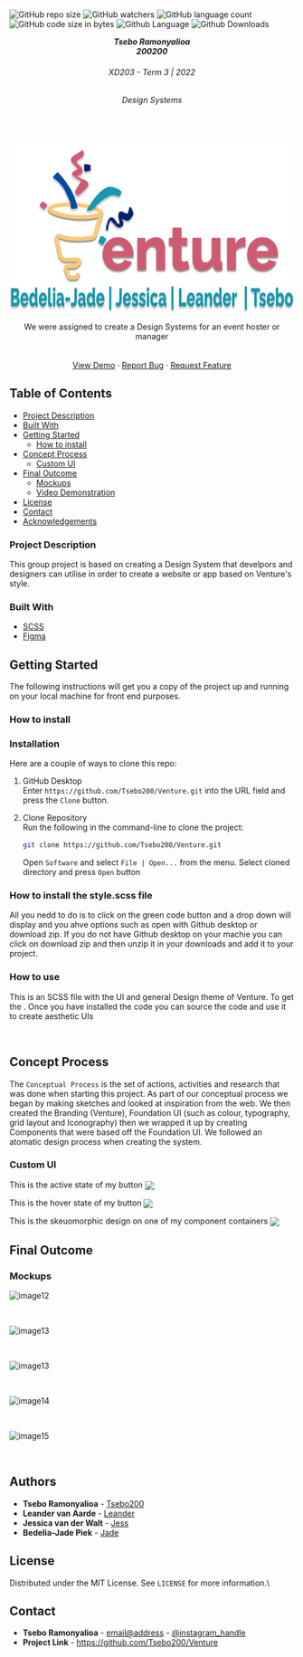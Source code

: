 

<!-- Repository Information & Links-->
<br />

![GitHub repo size](https://img.shields.io/github/repo-size/Tsebo200/Venture)
![GitHub watchers](https://img.shields.io/github/watchers/Tsebo200/Venture)
![GitHub language count](https://img.shields.io/github/languages/count/Tsebo200/Venture)
![GitHub code size in bytes](https://img.shields.io/github/languages/code-size/Tsebo200/Venture)
![Github Language](https://img.shields.io/github/languages/top/Tsebo200/Venture)
![Github Downloads](https://img.shields.io/github/downloads/Tsebo200/Venture/total)
<!-- ![Github node Version](https://img.shields.io/node/v/Venture) -->


<!-- HEADER SECTION -->
<h5 align="center" style="padding:0;margin:0;">Tsebo Ramonyalioa</h5>
<h5 align="center" style="padding:0;margin:0;">200200</h5>
<h6 align="center">XD203 - Term 3 | 2022</h6>
<h6 align="center">Design Systems</h6>
</br>
<p align="center">

  <a href="https://github.com/Tsebo200/Venture">
    <img src="assets/Logo2.png"  align="center" alt="../src/Assets/Logo\ 2.png" width="681" height="257">
  </a>
  
  <img src="assets/Members.png" align="center" alt="../src/Assets/Logo\ 2.png" width="952" height="49">
  <!-- <h3 align="center">Venture</h3> -->

  <p align="center">
    We were assigned to create a Design Systems for an event hoster or manager<br>
    
   <br />
   <br />
   <a href="">View Demo</a>
    ·
    <a href="https://github.com/Tsebo200/Venture/issues">Report Bug</a>
    ·
    <a href="https://github.com/Tsebo200/Venture/issues">Request Feature</a>
</p>
<!-- TABLE OF CONTENTS -->

## Table of Contents


  * [Project Description](#project-description)
  * [Built With](#built-with)
* [Getting Started](#getting-started)
  * [How to install](#how-to-install)
* [Concept Process](#concept-process)
   * [Custom UI](#user-flow)
* [Final Outcome](#final-outcome)
    * [Mockups](#mockups)
    * [Video Demonstration](#video-demonstration)
* [License](#license)
* [Contact](#contact)
* [Acknowledgements](#acknowledgements)

<!--PROJECT DESCRIPTION-->


### Project Description

This group project is based on creating a Design System that develpors and designers can utilise in order to create a website or app based on Venture's style. 

### Built With

* [SCSS](https://sass-lang.com/)
* [Figma](https://www.figma.com/blog/figma-on-figma-how-we-built-figma-dot-coms-design-system/)


<!-- GETTING STARTED -->
<!-- Make sure to add appropriate information about what prerequesite technologies the user would need and also the steps to install your project on their own machines -->
## Getting Started

The following instructions will get you a copy of the project up and running on your local machine for front end purposes.

### How to install

### Installation
Here are a couple of ways to clone this repo:

1. GitHub Desktop </br>
Enter `https://github.com/Tsebo200/Venture.git` into the URL field and press the `Clone` button.

2. Clone Repository </br>
Run the following in the command-line to clone the project:
   ```sh
   git clone https://github.com/Tsebo200/Venture.git
   ```
    Open `Software` and select `File | Open...` from the menu. Select cloned directory and press `Open` button

### How to install the style.scss file
All you nedd to do is to click on the green code button and a drop down will display and you ahve options such as open with Github desktop or download zip. If you do not have Github desktop on your machie you can click on download zip and then unzip it in your downloads and add it to your project. 

### How to use
This is an SCSS file with the UI and general Design theme of Venture. To get the . Once you have installed the code you can source the code and use it to create aesthetic UIs


<br>

<!-- CONCEPT PROCESS -->
<!-- Briefly explain your concept ideation process -->
<!-- here you will add things like wireframing, data structure planning, anything that shows your process. You need to include images-->
## Concept Process

The `Conceptual Process` is the set of actions, activities and research that was done when starting this project. As part of our conceptual process we began by making sketches and looked at inspiration from the web. We then created the Branding (Venture), Foundation UI (such as colour, typography, grid layout and Iconography) then we wrapped it up by creating Components that were based off the Foundation UI. We followed an atomatic design process when creating the system.
<br>

### Custom UI
This is the active state of my button
<img src="src/assets/Sufferbtn.png" align="center">
<br>

This is the hover state of my button
<img src="src/assets/Sufferbtnhover.png" align="center">
<br>

This is the skeuomorphic design on one of my component containers
<img src="src/assets/AmountLeftUI.png" align="center">

<!-- MOCKUPS -->
## Final Outcome

### Mockups

![image12](https://github.com/Tsebo200/Venture/blob/main/src/assets/MockOne.png)

<br>

![image13](https://github.com/Tsebo200/Venture/blob/main/src/assets/MockTwo.png)

<br>

![image13](https://github.com/Tsebo200/Venture/blob/main/src/assets/MockThree.png)

<br>

![image14](https://github.com/Tsebo200/Venture/blob/main/src/assets/MockFour.png)

<br>

![image15](https://github.com/Tsebo200/Venture/blob/main/src/assets/MockFive.png)

<br>
<!-- AUTHORS -->

## Authors

* **Tsebo Ramonyalioa** - [Tsebo200](https://github.com/Tsebo200)
* **Leander van Aarde** - [Leander](https://github.com/LeandervanAarde)
* **Jessica van der Walt** - [Jess](mailto:200006@virtualwindow.co.za)
* **Bedelia-Jade Piek** - [Jade](mailto:21100443@virtualwindow.co.za)

<!-- LICENSE -->
## License

Distributed under the MIT License. See `LICENSE` for more information.\

<!-- LICENSE -->
## Contact

* **Tsebo Ramonyalioa** - [email@address](mailto:200200@virtualwidnow.co.za) - [@instagram_handle](https://www.instagram.com/inspiration200200/) 
* **Project Link** - https://github.com/Tsebo200/Venture

<!-- ACKNOWLEDGEMENTS -->

<!-- all resources that you used and Acknowledgements here -->



